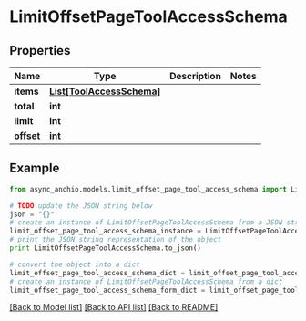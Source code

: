 # LimitOffsetPageToolAccessSchema


## Properties

Name | Type | Description | Notes
------------ | ------------- | ------------- | -------------
**items** | [**List[ToolAccessSchema]**](ToolAccessSchema.md) |  | 
**total** | **int** |  | 
**limit** | **int** |  | 
**offset** | **int** |  | 

## Example

```python
from async_anchio.models.limit_offset_page_tool_access_schema import LimitOffsetPageToolAccessSchema

# TODO update the JSON string below
json = "{}"
# create an instance of LimitOffsetPageToolAccessSchema from a JSON string
limit_offset_page_tool_access_schema_instance = LimitOffsetPageToolAccessSchema.from_json(json)
# print the JSON string representation of the object
print LimitOffsetPageToolAccessSchema.to_json()

# convert the object into a dict
limit_offset_page_tool_access_schema_dict = limit_offset_page_tool_access_schema_instance.to_dict()
# create an instance of LimitOffsetPageToolAccessSchema from a dict
limit_offset_page_tool_access_schema_form_dict = limit_offset_page_tool_access_schema.from_dict(limit_offset_page_tool_access_schema_dict)
```
[[Back to Model list]](../README.md#documentation-for-models) [[Back to API list]](../README.md#documentation-for-api-endpoints) [[Back to README]](../README.md)


